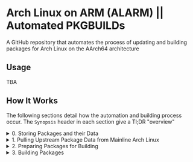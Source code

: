 # Arch Linux on ARM (ALARM) || Automated PKGBUILDs
A GitHub repository that automates the process of updating and building packages for Arch Linux on the AArch64 architecture

## Usage
TBA

## How It Works
The following sections detail how the automation and building process occur. The `Synopsis` header in each section give a Tl;DR "overview"

<details>

<!-- Section Title -->
<summary> 0. Storing Packages and their Data </summary>

<!-- Header -->
#### JSON to the Rescue!
---
While this project is intended to be autonomous there still has to be a human to upload and configure their package's information and PKGBUILD on this repository. That's were [db.py][db-python-linkage] and [db.json][db-json-linkage] come in. The `Database` class (aka: [db.py][db-python-linkage]) provides an easy to use JSON wrapper for modifying data in [db.json][db-json-linkage]. The actual "Database" (aka [db.json][db-json-linkage]) is a easy to read JSON file that specifies just enough information needed to sync, prepare, and build a given package. It is considered the core to the automation process.

#### Synopsis
---
Using the power of JSON and Python classes a simple to use API can be used to modify and add packages for automated syncing and building.

</details>

<!-- Separator -->

<details>

<!-- Section Title -->
<summary> 1. Pulling Upstream Package Data from Mainline Arch Linux </summary>

<!-- Header -->
#### Using the Arch Linux Package List to Our Advantage
---
The Arch Linux package search provides a easy to use way of looking up, flagging, and downloading snapshots of packages. Users can _mark_ a certain package or packages as outdated notifying the maintainer to update the PKGBUILD and schedule a rebuild. After a package has been updated the new package information is shows on the package's webpage. In order to _sync-up_ with mainstream Arch Linux the Python script [sync_package_database.py][sync-package-database-python-linkage] compares the version number of the currently builded package and the package shows in the Arch Linux package search. If a version mismatch is found it modifies the package's database entry changing the version number and marking it for build.

#### Synopsis
---
Using the power of free labor and a fancy Python script you can kick back and let the code do all the magic!

</details>

<!-- Separator -->

<details>

<!-- Section Title -->
<summary> 2. Preparing Packages for Building </summary>

<!-- Header -->
#### Manual Intervention Required
---
Due to how every package is different I couldn't really implement a "universal packaging system". This is due to packages requiring different dependencies and each package needing their own checksums and what not. However, a crude but simple to use system is available for preparing packages for building. While very early in its stage given some time to mature it could achieve a sort of "universal" status to it. Refer to [prepare.py][prepare-python-linkage] and [prepare_packages.py][prepare-packages-python-linkage] for more information and code.

#### Synopsis
---
MFW you have to write a bit of code for this :(

</details>

<!-- Separator -->

<details>

<!-- Section Title -->
<summary> 3. Building Packages </summary>

<!-- Header -->
#### The Fun Part
---
TBA (currently in work)

#### Synopsis
---
TBA (currently in work)

</details>

<!-- Links -->
[db-python-linkage]: ./scripts/utils/db.py
[db-json-linkage]: ./scripts/db/db.json
[sync-package-database-python-linkage]: ./scripts/sync_package_database.py
[prepare-python-linkage]: ./scripts/utils/prepare.py
[prepare-packages-python-linkage]: ./scripts/prepare_packages.py
